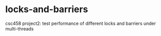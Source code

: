 # locks-and-barriers
csc458 project2: test performance of different locks and barriers under multi-threads
